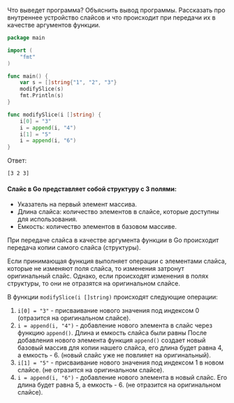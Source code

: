Что выведет программа? Объяснить вывод программы. Рассказать про внутреннее устройство слайсов и что происходит при передачи их в качестве аргументов функции.

```go
package main

import (
	"fmt"
)

func main() {
	var s = []string{"1", "2", "3"}
	modifySlice(s)
	fmt.Println(s)
}

func modifySlice(i []string) {
	i[0] = "3"
	i = append(i, "4")
	i[1] = "5"
	i = append(i, "6")
}
```

Ответ:
```
[3 2 3]
```

#### Слайс в Go представляет собой структуру с 3 полями:

-  Указатель на первый элемент массива.
- Длина слайса: количество элементов в слайсе, которые доступны для использования.
- Емкость: количество элементов в базовом массиве.


При передаче слайса в качестве аргумента функции в Go происходит передача копии самого слайса (структуры).

Если принимающая функция выполняет операции с элементами слайса, которые не изменяют поля слайса, то изменения затронут оригинальный слайс. Однако, если происходят изменения в полях структуры, то они не отразятся на оригинальном слайсе.

В функции `modifySlice(i []string)` происходят следующие операции:

1. `i[0] = "3"` - присваивание нового значения под индексом 0 (отразится на оригинальном слайсе).
2. `i = append(i, "4")` - добавление нового элемента в слайс через функцию `append()`. Длина и емкость слайса были равны  После добавления нового элемента функция `append()` создает новый базовый массив для копии нашего слайса, его длина будет равна 4, а емкость - 6. (новый слайс уже не повлияет на оригинальный).
3. `i[1] = "5"` - присваивание нового значения под индексом 1 в новом слайсе. (не отразится на оригинальном слайсе).
4. `i = append(i, "6")` - добавление нового элемента в новый слайс. Его длина будет равна 5, а емкость - 6. (не отразится на оригинальном слайсе).